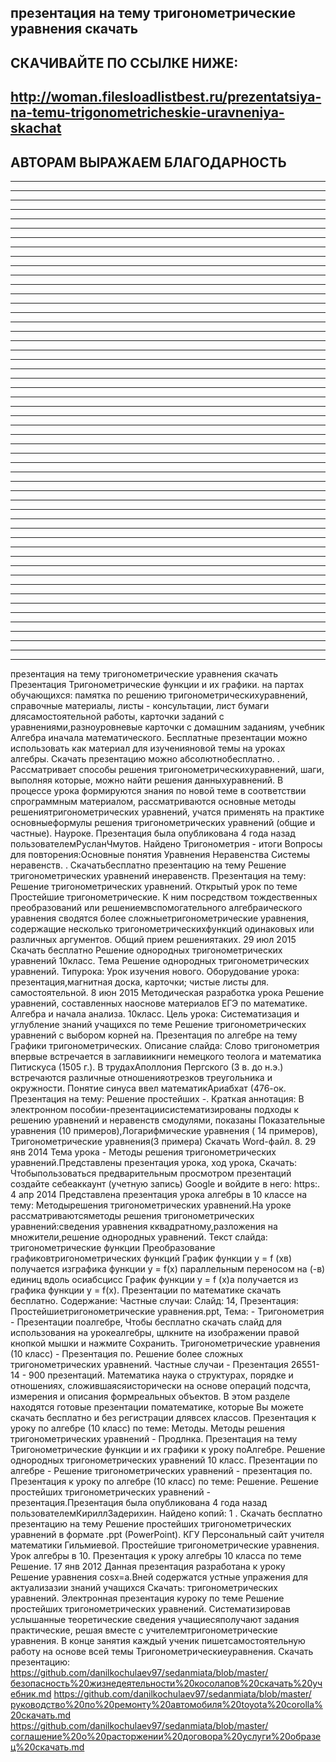 презентация на тему тригонометрические уравнения скачать
--------------------------------------------------
СКАЧИВАЙТЕ ПО ССЫЛКЕ НИЖЕ:
--------------------------------------------------
http://woman.filesloadlistbest.ru/prezentatsiya-na-temu-trigonometricheskie-uravneniya-skachat
--------------------------------------------------
АВТОРАМ ВЫРАЖАЕМ БЛАГОДАРНОСТЬ
--------------------------------------------------
--------------------------------------------------
--------------------------------------------------
--------------------------------------------------
--------------------------------------------------
--------------------------------------------------
--------------------------------------------------
--------------------------------------------------
--------------------------------------------------
--------------------------------------------------
--------------------------------------------------
--------------------------------------------------
--------------------------------------------------
--------------------------------------------------
--------------------------------------------------
--------------------------------------------------
--------------------------------------------------
--------------------------------------------------
--------------------------------------------------
--------------------------------------------------
--------------------------------------------------
--------------------------------------------------
--------------------------------------------------
--------------------------------------------------
--------------------------------------------------
--------------------------------------------------
--------------------------------------------------
--------------------------------------------------
--------------------------------------------------
--------------------------------------------------
--------------------------------------------------
--------------------------------------------------
--------------------------------------------------
--------------------------------------------------
--------------------------------------------------
--------------------------------------------------
--------------------------------------------------
--------------------------------------------------
--------------------------------------------------
--------------------------------------------------
--------------------------------------------------
--------------------------------------------------
--------------------------------------------------
--------------------------------------------------
--------------------------------------------------
--------------------------------------------------
--------------------------------------------------
--------------------------------------------------
--------------------------------------------------
--------------------------------------------------
--------------------------------------------------
--------------------------------------------------
--------------------------------------------------
презентация на тему тригонометрические уравнения скачать Презентация Тригонометрические функции и их графики. на партах обучающихся: памятка по решению тригонометрическихуравнений, справочные материалы, листы - консультации, лист бумаги длясамостоятельной работы, карточки заданий с уравнениями,разноуровневые карточки с домашним заданиям, учебник Алгебра иначала математического. Бесплатные презентации можно использовать как материал для изученияновой темы на уроках алгебры.  Скачать презентацию можно абсолютнобесплатно. . Рассматривает способы решения тригонометрическихуравнений, шаги, выполняя которые, можно найти решения данныхуравнений. В процессе урока формируются знания по новой теме в соответствии спрограммным материалом, рассматриваются основные методы решениятригонометрических уравнений, учатся применять на практике основныеформулы решения тригонометрических уравнений (общие и частные). Науроке. Презентация была опубликована 4 года назад пользователемРусланЧмутов. Найдено  Тригонометрия - итоги Вопросы для повторения:Основные понятия Уравнения Неравенства Системы неравенств. . Скачатьбесплатно презентацию на тему Решение тригонометрических уравнений инеравенств. Презентация на тему: Решение тригонометрических уравнений. Открытый урок по теме Простейшие тригонометрические. К ним посредством тождественных преобразований или решениемвспомогательного алгебраического уравнения сводятся более сложныетригонометрические уравнения, содержащие несколько тригонометрическихфункций одинаковых или различных аргументов. Общий прием решениятаких. 29 июл 2015  Скачать бесплатно Решение однородных тригонометрических уравнений 10класс.  Тема Решение однородных тригонометрических уравнений. Типурока: Урок изучения нового.  Оборудование урока: презентация,магнитная доска, карточки; чистые листы для. самостоятельной. 8 июн 2015  Методическая разработка урока Решение уравнений, составленных наоснове материалов ЕГЭ по математике. Алгебра и начала анализа. 10класс. Цель урока: Систематизация и углубление знаний учащихся по теме Решение тригонометрических уравнений с выбором корней на. Презентация по алгебре на тему Графики тригонометрических. Описание слайда: Слово тригонометрия впервые встречается в заглавиикниги немецкого теолога и математика Питискуса (1505 г.). В трудахАполлония Пергского (3 в. до н.э.) встречаются различные отношенияотрезков треугольника и окружности. Понятие синуса ввел математикАриабхат (476-ок. Презентация на тему: Решение простейших  -. Краткая аннотация: В электронном пособии-презентациисистематизированы подходы к решению уравнений и неравенств смодулями, показаны  Показательные уравнения (10 примеров),Логарифмические уравнения ( 14 примеров), Тригонометрические уравнения(3 примера) Скачать Word-файл. 8.
29 янв 2014  Тема урока - Методы решения тригонометрических уравнений.Представлены презентация урока, ход урока,  Скачать:  Чтобыпользоваться предварительным просмотром презентаций создайте себеаккаунт (учетную запись) Google и войдите в него: https:. 4 апр 2014  Представлена презентация урока алгебры в 10 классе на тему: Методырешения тригонометрических уравнений.На уроке рассматриваютсяметоды решения тригонометрических уравнений:сведения уравнения кквадратному,разложения на множители,решение однородных уравнений. Текст слайда: тригонометрические функции  Преобразование графиковтригонометрических функций График функции у = f (xв) получается изграфика функции у = f(x) параллельным переносом на (-в) единиц вдоль осиабсцисс График функции у = f (x)а получается из графика функции у = f(x). Презентации по математике скачать бесплатно. Содержание: Частные случаи: Слайд: 14, Презентация: Простейшиетригонометрические уравнения.ppt, Тема: - Тригонометрия - Презентации поалгебре,  Чтобы бесплатно скачать слайд для использования на урокеалгебры, щлкните на изображении правой кнопкой мышки и нажмите Сохранить. Тригонометрические уравнения (10 класс) - Презентация по. Решение более сложных тригонометрических уравнений. Частные случаи - Презентация 26551-14 - 900 презентаций. Математика  наука о структурах, порядке и отношениях, сложившаясяисторически на основе операций подсчта, измерения и описания формреальных объектов. В этом разделе находятся готовые презентации поматематике, которые Вы можете скачать бесплатно и без регистрации длявсех классов. Презентация к уроку по алгебре (10 класс) по теме: Методы. Методы решения тригонометрических уравнений - Продлнка. Презентация на тему Тригонометрические функции и их графики к уроку поАлгебре. Решение однородных тригонометрических уравнений 10 класс. Презентации по алгебре -
Решение тригонометрических уравнений - презентация по. Презентация к уроку по алгебре (10 класс) по теме: Решение. Решение простейших тригонометрических уравнений - презентация.Презентация была опубликована 4 года назад пользователемКириллЗадерихин. Найдено копий: 1 . Скачать бесплатно презентацию на тему Решение простейших тригонометрических уравнений в формате .ppt (PowerPoint). КГУ Персональный сайт учителя математики Гильмиевой. Простейшие тригонометрические уравнения. Урок алгебры в 10. Презентация к уроку алгебры 10 класса по теме Решение. 17 янв 2012  Данная презентация разработана к уроку Решение уравнения cosx=a.Вней содержатся устные упражения для актуализазии знаний учащихся Скачать:  тригонометрических уравнений. Электронная презентация куроку по теме Решение простейших тригонометрических уравнений. Систематизировав услышанные теоретические сведения учащиесяполучают задания практические, решая вместе с учителемтригонометрические уравнения. В конце занятия каждый ученик пишетсамостоятельную работу на основе всей темы Тригонометрическиеуравнения. Скачать презентацию:
https://github.com/danilkochulaev97/sedanmiata/blob/master/безопасность%20жизнедеятельности%20косолапов%20скачать%20учебник.md
https://github.com/danilkochulaev97/sedanmiata/blob/master/руководство%20по%20ремонту%20автомобиля%20toyota%20corolla%20скачать.md
https://github.com/danilkochulaev97/sedanmiata/blob/master/соглашение%20о%20расторжении%20договора%20услуги%20образец%20скачать.md